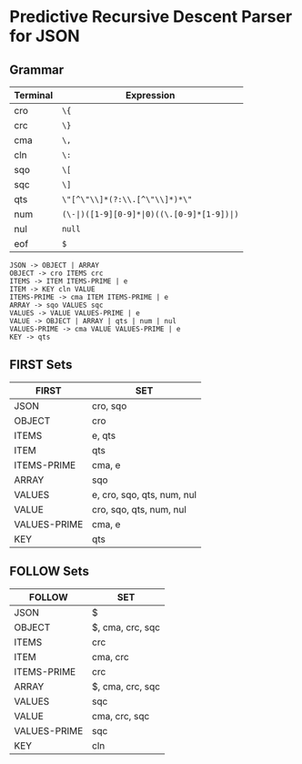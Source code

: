 # Predictive Recursive Descent Parser for JSON

## Grammar

| Terminal | Expression |
| --- | --- |
| cro | `\{` |
| crc | `\}` |
| cma | `\,` |
| cln | `\:` |
| sqo | `\[` |
| sqc | `\]` |
| qts | `\"[^\"\\]*(?:\\.[^\"\\]*)*\"` |
| num | `(\-\|)([1-9][0-9]*\|0)((\.[0-9]*[1-9])\|)` |
| nul | `null` |
| eof | `$` |

```
JSON -> OBJECT | ARRAY
OBJECT -> cro ITEMS crc
ITEMS -> ITEM ITEMS-PRIME | e
ITEM -> KEY cln VALUE
ITEMS-PRIME -> cma ITEM ITEMS-PRIME | e
ARRAY -> sqo VALUES sqc
VALUES -> VALUE VALUES-PRIME | e
VALUE -> OBJECT | ARRAY | qts | num | nul
VALUES-PRIME -> cma VALUE VALUES-PRIME | e
KEY -> qts
```

## FIRST Sets

| FIRST | SET |
| --- | --- |
| JSON | cro, sqo |
| OBJECT | cro |
| ITEMS | e, qts |
| ITEM | qts |
| ITEMS-PRIME | cma, e |
| ARRAY | sqo |
| VALUES | e, cro, sqo, qts, num, nul |
| VALUE | cro, sqo, qts, num, nul |
| VALUES-PRIME | cma, e |
| KEY | qts |

## FOLLOW Sets

| FOLLOW | SET |
| --- | --- |
| JSON | $ |
| OBJECT | $, cma, crc, sqc |
| ITEMS | crc |
| ITEM | cma, crc |
| ITEMS-PRIME | crc |
| ARRAY | $, cma, crc, sqc |
| VALUES | sqc |
| VALUE | cma, crc, sqc |
| VALUES-PRIME | sqc |
| KEY | cln |